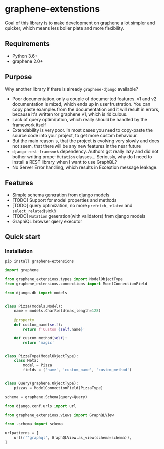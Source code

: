 # graphene-extenstions
Goal of this library is to make development on graphene a lot simpler and quicker,
 which means less boiler plate and more flexibility.

## Requirements
* Python 3.6+
* graphene 2.0+

## Purpose
Why another library if there is already `graphene-django` available?
* Poor documentation, only a couple of documented features. v1 and v2 documentation is mixed,
 which ends up in user frustration.
 You can copy paste examples from the documentation and it will result in errors,
  because it's written for graphene v1, which is ridiculous.
* Lack of query optimization, which really should be handled by the framework itself
* Extendability is very poor.
 In most cases you need to copy-paste the source code into your project, to get more custom behaviour.
* But the main reason is, that the project is evolving very slowly and does not seem,
 that there will be any new features in the near future
* `django-rest-framework` dependency. Authors got really lazy and did not bother writing proper `Mutation` classes...
 Seriously, why do I need to install a REST library, when I want to use GraphQL?
* No Server Error handling, which results in Exception message leakage.

## Features
* Simple schema generation from django models
* [TODO] Support for model properties and methods
* [TODO] query optimization, no more `prefetch_related` and `select_related`(sick!)
* [TODO] `Mutation` generation(with validators) from django models
* GraphiQL browser query executor

## Quick start

### Installation
`pip install graphene-extensions`

```python
import graphene

from graphene_extensions.types import ModelObjectType
from graphene_extensions.connections import ModelConnectionField

from django.db import models


class Pizza(models.Model):
    name = models.CharField(max_length=128)
    
    @property
    def custom_name(self):
        return f'Custom {self.name}'

    def custom_method(self):
        return 'magic'


class PizzaType(ModelObjectType):
    class Meta:
        model = Pizza
        fields = ('name', 'custom_name', 'custom_method')


class Query(graphene.ObjectType):
    pizzas = ModelConnectionField(PizzaType)

schema = graphene.Schema(query=Query)

```

```python
from django.conf.urls import url

from graphene_extensions.views import GraphQLView

from .schema import schema

urlpatterns = [
    url(r'^graphql', GraphQLView.as_view(schema=schema)),
]

```
